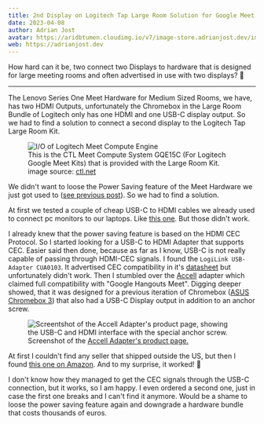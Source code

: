 ```yaml
---
title: 2nd Display on Logitech Tap Large Room Solution for Google Meet
date: 2023-04-08
author: Adrian Jost
avatar: https://aridbtumen.cloudimg.io/v7/image-store.adrianjost.dev/img/25961059712739697731316336689416.png
web: https://adrianjost.dev
---
```


How hard can it be, two connect two Displays to hardware that is designed for large meeting rooms and often advertised in use with two displays? 🤔

---

The Lenovo Series One Meet Hardware for Medium Sized Rooms, we have, has two HDMI Outputs, unfortunately the Chromebox in the Large Room Bundle of Logitech only has one HDMI and one USB-C display output. So we had to find a solution to connect a second display to the Logitech Tap Large Room Kit.

<figure>
  <img src="https://aridbtumen.cloudimg.io/v7/image-store.adrianjost.dev/img/81823812566768657240273891415045.png" alt="I/O of Logitech Meet Compute Engine" />
  <figcaption>
    This is the CTL Meet Compute System GQE15C (For Logitech Google Meet Kits) that is provided with the Large Room Kit.
  <br/>
  image source: <a href="https://ctl.net/products/ctl-meet-compute-system-gqe15c" target="_blank"
    rel="noopener noreferrer">ctl.net</a>
  </figcaption>
</figure>

We didn't want to loose the Power Saving feature of the Meet Hardware we just got used to ([see previous post](./series-one-meet-hardware.md)). So we had to find a solution.

At first we tested a couple of cheap USB-C to HDMI cables we already used to connect pc monitors to our laptops. Like [this one](https://www.amazon.de/dp/B07CL2RHX5/). But those didn't work.

I already knew that the power saving feature is based on the HDMI CEC Protocol. So I started looking for a USB-C to HDMI Adapter that supports CEC. Easier said then done, because as far as I know, USB-C is not really capable of passing through HDMI-CEC signals.
I found the `LogiLink USB-Adapter CUA0103`. It advertised CEC compatibility in it's [datasheet](https://cdn.bueromarkt-ag.de/downloads/produktdatenblaetter/cua0103.pdf) but unfortunately didn't work.
Then I stumbled over the [Accell](https://www.accellww.com/products/usb-c-to-hdmi-2-0-adapter-cec-enabled) adapter which claimed full compatibility with "Google Hangouts Meet". Digging deeper showed, that it was designed for a previous iteration of Chromebox ([ASUS Chromebox 3](https://www.gend.co/hangouts-meet-hardware-asus-chromebox)) that also had a USB-C Display output in addition to an anchor screw.

<figure>
<img alt="Screentshot of the Accell Adapter's product page, showing the USB-C and HDMI interface with the special anchor screw." src="https://aridbtumen.cloudimg.io/v7/image-store.adrianjost.dev/img/16193542044723675133134339537122.png">
<figcaption>
    Screenshot of the 
    <a href="https://www.accellww.com/products/usb-c-to-hdmi-2-0-adapter-cec-enabled"
    target="_blank"
    rel="noopener noreferrer"
    >
    Accell Adapter's product page.
    </a>
  </figcaption>
</figure>

At first I couldn't find any seller that shipped outside the US, but then I found [this one on Amazon](https://www.amazon.de/gp/product/B07VYMQBFX/).
And to my surprise, it worked! 🎉

I don't know how they managed to get the CEC signals through the USB-C connection, but it works, so I am happy.
I even ordered a second one, just in case the first one breaks and I can't find it anymore. Would be a shame to loose the power saving feature again and downgrade a hardware bundle that costs thousands of euros.
